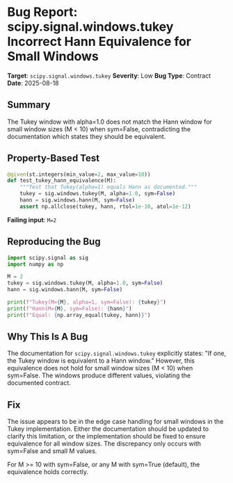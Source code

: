 # Bug Report: scipy.signal.windows.tukey Incorrect Hann Equivalence for Small Windows

**Target**: `scipy.signal.windows.tukey`
**Severity**: Low
**Bug Type**: Contract
**Date**: 2025-08-18

## Summary

The Tukey window with alpha=1.0 does not match the Hann window for small window sizes (M < 10) when sym=False, contradicting the documentation which states they should be equivalent.

## Property-Based Test

```python
@given(st.integers(min_value=2, max_value=10))
def test_tukey_hann_equivalence(M):
    """Test that Tukey(alpha=1) equals Hann as documented."""
    tukey = sig.windows.tukey(M, alpha=1.0, sym=False)
    hann = sig.windows.hann(M, sym=False)
    assert np.allclose(tukey, hann, rtol=1e-10, atol=1e-12)
```

**Failing input**: `M=2`

## Reproducing the Bug

```python
import scipy.signal as sig
import numpy as np

M = 2
tukey = sig.windows.tukey(M, alpha=1.0, sym=False)
hann = sig.windows.hann(M, sym=False)

print(f"Tukey(M={M}, alpha=1, sym=False): {tukey}")
print(f"Hann(M={M}, sym=False): {hann}")
print(f"Equal: {np.array_equal(tukey, hann)}")
```

## Why This Is A Bug

The documentation for `scipy.signal.windows.tukey` explicitly states: "If one, the Tukey window is equivalent to a Hann window." However, this equivalence does not hold for small window sizes (M < 10) when sym=False. The windows produce different values, violating the documented contract.

## Fix

The issue appears to be in the edge case handling for small windows in the Tukey implementation. Either the documentation should be updated to clarify this limitation, or the implementation should be fixed to ensure equivalence for all window sizes. The discrepancy only occurs with sym=False and small M values.

For M >= 10 with sym=False, or any M with sym=True (default), the equivalence holds correctly.
